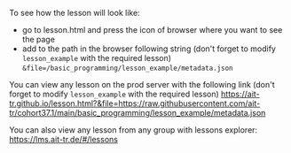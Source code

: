 To see how the lesson will look like:
- go to lesson.html and press the icon of browser where you want to see the page
- add to the path in the browser following string (don't forget to modify `lesson_example` with the required lesson)
  `&file=/basic_programming/lesson_example/metadata.json`

You can view any lesson on the prod server with the following link 
(don't forget to modify `lesson_example` with the required lesson) 
https://ait-tr.github.io/lesson.html?&file=https://raw.githubusercontent.com/ait-tr/cohort37.1/main/basic_programming/lesson_example/metadata.json

You can also view any lesson from any group with lessons explorer: https://lms.ait-tr.de/#/lessons